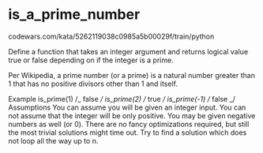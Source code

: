 # is_a_prime_number

codewars.com/kata/5262119038c0985a5b00029f/train/python

Define a function that takes an integer argument and returns logical value true or false depending on if the integer is a prime.

Per Wikipedia, a prime number (or a prime) is a natural number greater than 1 that has no positive divisors other than 1 and itself.

Example
is_prime(1) /_ false _/
is_prime(2) /_ true _/
is_prime(-1) /_ false _/
Assumptions
You can assume you will be given an integer input.
You can not assume that the integer will be only positive. You may be given negative numbers as well (or 0).
There are no fancy optimizations required, but still the most trivial solutions might time out. Try to find a solution which does not loop all the way up to n.

